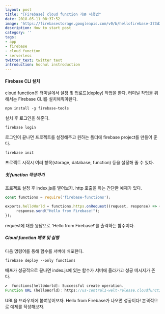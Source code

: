 ```yaml
---
layout: post
title: "[Firebase] cloud function 기본 사용법"
date: 2018-05-11 08:37:52
image: 'https://firebasestorage.googleapis.com/v0/b/hellofirebase-373d3.appspot.com/o/tech-blog%2Ffirebase-cloud-function.png?alt=media&token=64d40138-a795-4fe9-b6f2-e332069148da'
description: How to start post
category: ''
tags:
- app
- firebase
- cloud function
- serverless
twitter_text: twitter text
introduction: hochul instroduction
---
```

#### Firebase CLI 설치
cloud function은 터미널에서 설정 및 업로드(deploy) 작업을 한다.
터미널 작업을 위해서는 Firebase CLI를 설치해줘야한다.

```shell
npm install -g firebase-tools
```

설치 후 로그인을 해준다.

```shell
firebase login
```

로그인이 끝나면 프로젝트를 설정해주고
원하는 폴더에 firebase project를 만들어 준다.

```shell
firebase init
```

프로젝트 시작시 여러 항목(storage, database, function) 등을 설정해 줄 수 있다.

##### 첫 function 작성하기
프로젝트 설정 후 index.js를 열어보자.
http 호출을 하는 간단한 예제가 있다.

```js
const functions = require('firebase-functions');

exports.helloWorld = functions.https.onRequest((request, response) => {
     response.send("Hello from Firebase!");
});
```

request에 대한 응답으로 'Hello from Firebase!'를 출력하는 함수이다.


##### Cloud function 배포 및 실행

다음 명령어를 통해 함수를 서버에 배포한다.
```shell
firebase deploy --only functions
```

배포가 성공적으로 끝나면 index.js에 있는 함수가 서버에 올라가고
성공 메시지가 뜬다.

```js
✔  functions[helloWorld]: Successful create operation.
Function URL (helloWorld): https://us-central1-welt-release.cloudfunctions.net/helloWorld
```

URL을 브라우저에 붙여넣어보자.
Hello from Firebase가 나오면 성공이다!
본격적으로 예제를 작성해보자.
